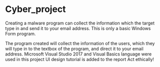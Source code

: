 # Cyber_project


Creating a malware program can collect the information which the target type in and send it to your email address. This is only a basic Windows Form program.


The program created will collect the information of the users, which they will type in to the textbox of the program, and direct it to your email address. 
Microsoft Visual Studio 2017 and Visual Basics language were used in this project
UI design tutorial is added to the report
Act ethically!

